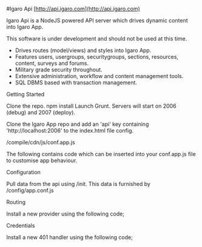 #Igaro Api [http://api.igaro.com](http://api.igaro.com)

Igaro Api is a NodeJS powered API server which drives dynamic content into Igaro App.

This software is under development and should not be used at this time.

* Drives routes (model/views) and styles into Igaro App.
* Features users, usergroups, securitygroups, sections, resources, content, surveys and forums.
* Military grade security throughout.
* Extensive administration, workflow and content management tools.
* SQL DBMS based with transaction management.

Getting Started

Clone the repo.
npm install
Launch Grunt. Servers will start on 2006 (debug) and 2007 (deploy).

Clone the Igaro App repo and add an 'api' key containing 'http://localhost:2006' to the index.html file config.

<app>/compile/cdn/js/conf.app.js

The following contains code which can be inserted into your conf.app.js file to customise app behaviour.

Configuration

Pull data from the api using /init. This data is furnished by <api>/config/app.conf.js

Routing

Install a new provider using the following code;

Credentials

Install a new 401 handler using the following code;



